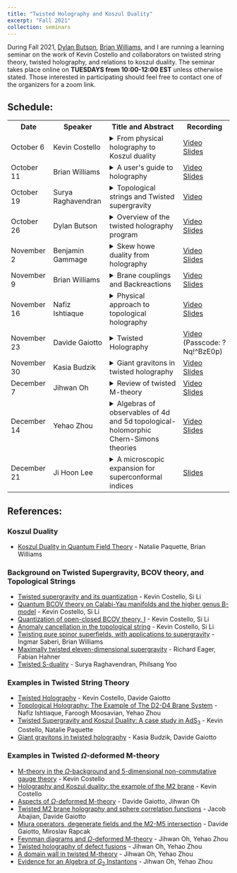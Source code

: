 ```yaml
---
title: "Twisted Holography and Koszul Duality"
excerpt: "Fall 2021"
collection: seminars
---
```


During Fall 2021, [Dylan Butson](http://www.math.toronto.edu/dbutson/), [Brian Williams](https://sites.google.com/view/brianrwilliams/home?authuser=0), and I are running a learning seminar on the work of Kevin Costello and collaborators on twisted string theory, twisted holography, and relations to koszul duality. The seminar takes place online on **TUESDAYS from 10:00-12:00 EST** unless otherwise stated. Those interested in participating should feel free to contact one of the organizers for a zoom link.

## Schedule:
<table rules=none>
  <tr>
    <th> Date </th>
    <th> Speaker </th>
    <th> Title and Abstract </th>
    <th> Recording </th>
  </tr>
  <tr>
    <td> October 6 </td>
    <td> Kevin Costello </td>
    <td><details><summary>From physical holography to Koszul duality</summary><br> 
      	<p> Abstract: I will review how the physics statement of holography can be "twisted" to yield a statement that can be formulated mathematically.  I'll try to start at the beginning, and sketch the idea of twisting supersymmetric theories and supergravity, before moving on to trying to explain what holography looks like once you twist.</p></details></td>
    <td> <a href="https://ed-ac-uk.zoom.us/rec/share/lIt0jdJ0QXCOZkeBV3jrciQKAmV5otQMvMg6Q5dwICt8NawN6cfnINxTg86Ctb2k.Ib4TKzs8h0RLeNXt">Video</a> <br> <a href="https://sraghavendran.github.io/files/kevin_slides.pdf">Slides</a></td>
  </tr>
  <tr>
    <td> October 11</td>
    <td> Brian Williams </td>
    <td><details><summary>A user's guide to holography</summary><br>
	<p>Abstract: In this talk I want to explain some very basic ideas that appear in twisted holography. In fact, I won’t say anything about supersymmetric twists or AdS/CFT. Rather, I will introduce the basic mathematical ideas involved with framing holographic dualities; the most important of which is the concept of Koszul duality. I’ll work through a simplest example of Koszul duality and will draw parallels with a story in topological field theory.</p></details></td>
    <td><a href ="https://ed-ac-uk.zoom.us/rec/share/A0TgKjZaV1Ahw-tLzN9wHQjaExLPgCnj5sHSLcIwWLCoYyu0mbp-lKH99qU0BqPk.y4ILa5TjiD4zVMpg">Video</a> <br> <a href = "https://sraghavendran.github.io/files/brian_slides.pdf">Slides</a></td>
  </tr>
  <tr>
    <td> October 19</td>
    <td> Surya Raghavendran </td>
    <td><details><summary>Topological strings and Twisted supergravity</summary><br>
	<p>Abstract: To formulate a holographic correspondence at the level of twists, it is useful to have a mathematical way of discussing twists of superstrings. Costello-Li conjecture that certain twists of superstrings are equivalent to topological strings. The goal of this talk will be to  learn to work with the mathematical outputs of this conjecture. I'll introduce topological string analogues of open string field theory and closed string field theory. The former will recover twists of supersymmetric gauge theories, and the latter will contain twists of supergravity. I'll then discuss how to codify some ways in which the open and closed sectors interact.</p></details></td>
    <td><a href ="https://ed-ac-uk.zoom.us/rec/share/Zx_FI9DzG0gBcjjgB1D09Wvpl2pWzFlsubclmiMxmpMJ4N2OYlUP3JCtDlpnQzyL.kL4KYz3cXiTScmYw">Video</a> <br> <!-- <a href = "https://sraghavendran.github.io/files/surya_slides.pdf">Slides</a> --></td>
  </tr>
  <tr>
    <td> October 26</td>
    <td> Dylan Butson</td>
    <td><details><summary>Overview of the twisted holography program</summary><br>
	<p>Abstract: I'll outline the general set-up for formulating twisted holography type conjectures following Kevin's program: I'll briefly recall the mathematical avatars of open and closed string field theories discussed in Surya's talk, explain how to use these to (somewhat) systematically extract classical field theory configurations from the string theory input data, and state Kevin's meta-conjecture about the expected holographic principle satisfied by quantizations of these setups, using the perspective on Koszul duality explained in Brian's talk (and his cool new paper with Natalie Paquette! https://arxiv.org/abs/2110.10257). In the remaining time, I'll discuss some expectations, methods, and challenges for carefully formulating such conjectures at the quantum level, and briefly survey some of the existing work in the field that we'll be hearing about in later talks.</p></details></td>
    <td><a href ="https://ed-ac-uk.zoom.us/rec/share/Hp9GzO9YF_8y2c0jhpfxTPTE1C2jCkMG4U2-AOSgpQD-eGijgmi-dcp7qAs_K045.IxZfw-wjjtT9JqMx">Video</a> <br> <a href = "https://sraghavendran.github.io/files/dylan_slides.pdf">Slides</a></td>
  </tr>
<tr>
    <td> November 2</td>
    <td> Benjamin Gammage</td>
    <td><details><summary>Skew howe duality from holography</summary><br>
	<p>Abstract: After an introduction to computations in the A-model, we spend the talk bringing together all the previously discussed ingredients (except backreaction) from the mathematical approach to holography by working in detail through a simple A-model example (due to Surya) which will recover skew Howe duality.</p></details></td>
    <td><a href ="https://ed-ac-uk.zoom.us/rec/share/KtqYTBnQ4EmeD-Z3yjBaAOIuuL2J0-KQjfA7uj05RH34aQ8thqV7NH0Lj7nl_7Yu.LZ0VBcj9SrRIAurx
">Video</a><br> <a href = "https://sraghavendran.github.io/files/ben_slides.pdf">Slides</a></td>
  </tr>
<tr>
    <td> November 9</td>
    <td> Brian Williams</td>
    <td><details><summary>Brane couplings and Backreactions</summary><br>
	<p>Abstract: An important part of the physical holography story is the how an ambient bulk theory is modified in the presence of defects, or branes. We’ll introduce this so-called `backreaction’. We will then go through a few examples related to the topological string and twists of the superstring.</p></details></td>
    <td><a href ="https://ed-ac-uk.zoom.us/rec/share/s7iifTzrYfpCfkSXyjdS7Zwa6wmRJDWgYHl0B5cSTQjGfDuLgXS-GjRxibvwE53L.-OLxFFKOz_jSWbaO">Video</a><br> <a href = "https://sraghavendran.github.io/files/brian_slides2.pdf">Slides</a></td>
  </tr>
<tr>
    <td> November 16</td>
    <td> Nafiz Ishtiaque</td>
    <td><details><summary>Physical approach to topological holography</summary><br>
	<p>Abstract: I will review some basics of holographic duality like the decoupling limit and discuss how topological holography arises from the traditional physical approach of computing Feynman and Witten diagrams. I will discuss an elementary example, involving a topological analog of AdS_3/CFT_2 duality with defects. In algebraic terms, the duality will be presented as an isomorphism between Yangian algebras. Furthermore, I will present this as a supersymmetric subsector of the familiar AdS_5/CFT_4 duality.</p></details></td>
    <td><a href ="https://ed-ac-uk.zoom.us/rec/share/D3n97iqGCFnNHKG0_vKiudbL_Q_0pX6IS609x1R25KMNPQDz4ZbMR6014hzXcMVY.hefmgBtgbH5ZkmtU">Video</a><br> <a href = "https://sraghavendran.github.io/files/nafiz_slides.pdf">Slides</a></td>
  </tr>
  <tr>
    <td> November 23</td>
    <td> Davide Gaiotto</td>
    <td><details><summary>Twisted Holography</summary><br>
	<p>Abstract: I will review the twisted holography setup relating the protected chiral algebra of N=4 SYM to the B-model on SL(2,C).</p></details></td>
    <td><a href ="https://utoronto.zoom.us/rec/share/8J2ajV74FNEC8N8dJ21h0g4xF92-FyoLW9wTMqu3I0UoB0uowT8Wdl9CE8pACcXr.BsrdhIYau1-_NAmK?startTime=1637679841000">Video</a> (Passcode: ?Nq!^BzE0p)  <!-- <br> <a href = "https://sraghavendran.github.io/files/.pdf">Slides</a> --></td>
  </tr>
 <tr>
    <td> November 30</td>
    <td> Kasia Budzik</td>
    <td><details><summary>Giant gravitons in twisted holography</summary><br>
	<p>Abstract: I will talk about the correlation functions of determinant operators in the chiral algebra subsector of N = 4 SYM, which are dual to the Giant Graviton branes in the B-model on SL(2,C). For each large-N saddle of the correlation functions of determinants, we will define a spectral curve in SL(2,C), which we will identify with the worldsheet of the dual Giant Graviton brane.</p></details></td>
    <td><a href ="https://ed-ac-uk.zoom.us/rec/share/QGKfZXC1pH_-GQgRo_CeOSBNl91-bxuKLTq2H-HhHfj9dVXZfOjDe3DrokKsWFHH.njAy8txG-AD0jUSP">Video</a> <br> <a href = "https://sraghavendran.github.io/files/kasia_slides.pdf">Slides</a></td>
  </tr>
  <tr>
    <td> December 7</td>
    <td> Jihwan Oh</td>
    <td><details><summary>Review of twisted M-theory</summary><br>
	<p>Abstract: I will review some basics of twisted M-theory mostly based on 1610.04144, 1705.02500, 1907.06495.</p></details></td>
    <td><a href =" https://ed-ac-uk.zoom.us/rec/share/nXT7hSt2j7NOGWDI5jqKK8VgcxCkwkTzXWvVEjkzFLXkv7BHIBjPen9kSImH407S.gEaohiT512B196F4">Video</a><br> <a href = "https://sraghavendran.github.io/files/jihwan_slides.pdf">Slides</a></td>
  </tr>
<tr>
    <td> December 14</td>
    <td> Yehao Zhou</td>
    <td><details><summary>Algebras of observables of 4d and 5d topological-holomorphic Chern-Simons theories</summary><br>
	<p>Abstract: This talk is an addendum to Nafiz and Jihwan’s talks. I will explain how to properly define the large-N limit of the algebras of observables in 4d and 5d Chern-Simons theories discussed in previous talks. And then discuss some features of these algebras, for example generators and relations, coproducts, etc.</p></details></td>
    <td><a href ="https://ed-ac-uk.zoom.us/rec/share/lZ2bqBbDN_XvSahgkcWqaLpGydphufmjSxW4KyNtikkrjzBrtCsSwpItJ-ok5MQ7.LjA6QckY6cZlpxVg">Video</a><br> <a href = "https://sraghavendran.github.io/files/yehao_slides.pdf">Slides</a> </td>
  </tr>
<tr>
    <td> December 21</td>
    <td> Ji Hoon Lee</td>
    <td><details><summary>A microscopic expansion for superconformal indices</summary><br>
	<p>Abstract: I discuss a novel expansion of superconformal indices of U(N) gauge theories at finite N. When a holographic description is available, the formula expresses the index as a sum over stacks of "giant graviton" branes in the dual string theory. We derive these contributions in gauge theory by counting determinant operators and their modifications. Surprisingly, the expansion seems to be exact: the sum over strings and branes seems to capture the degeneracy of states expected from saddle geometries, while also reproducing the correct degeneracies at lower orders of charges. We thus conjecture that determinant operators and their modifications, dressed with usual operators of the multi-trace form, exhaust the Q-cohomology at finite N. Based on 2109.02545 and work in progress with D. Gaiotto.</p></details></td>
    <td><!-- <a href ="https://ed-ac-uk.zoom.us/rec/share/TpKVVEpOn3uyQGCh9edKNpAqzPVGprZ_JUzr-40aQ5YPE3ZOFbXslm0m42g26Raf.9tggM-3gumbqlrT3">Video</a><br> --> <a href = "https://sraghavendran.github.io/files/jihoon_slides.pdf">Slides</a> </td>

  </tr>

</table>

## References:
### Koszul Duality
* [Koszul Duality in Quantum Field Theory](https://arxiv.org/abs/2110.10257) - Natalie Paquette, Brian Williams

### Background on Twisted Supergravity, BCOV theory, and Topological Strings
* [Twisted supergravity and its quantization](https://arxiv.org/abs/1606.00365) - Kevin Costello, Si Li
* [Quantum BCOV theory on Calabi-Yau manifolds and the higher genus B-model](https://arxiv.org/abs/1201.4501) - Kevin Costello, Si Li
* [Quantization of open-closed BCOV theory, I](https://arxiv.org/abs/1505.06703) - Kevin Costello, Si Li
* [Anomaly cancellation in the topological string](https://arxiv.org/abs/1905.09269) - Kevin Costello, Si Li
* [Twisting pure spinor superfields, with applications to supergravity](https://arxiv.org/abs/2106.15639) - Ingmar Saberi, Brian Williams
* [Maximally twisted eleven-dimensional supergravity](https://arxiv.org/abs/2106.15640) - Richard Eager, Fabian Hahner
* [Twisted S-duality](https://arxiv.org/abs/1910.13653) - Surya Raghavendran, Philsang Yoo

### Examples in Twisted String Theory
* [Twisted Holography](https://arxiv.org/abs/1812.09257) - Kevin Costello, Davide Gaiotto
* [Topological Holography: The Example of The D2-D4 Brane System](https://arxiv.org/abs/1809.00372) - Nafiz Ishtiaque, Faroogh Moosavian, Yehao Zhou
* [Twisted Supergravity and Koszul Duality: A case study in $\mathrm{AdS_3}$](https://arxiv.org/abs/2001.02177) - Kevin Costello, Natalie Paquette
* [Giant gravitons in twisted holography](https://arxiv.org/abs/2106.14859) - Kasia Budzik, Davide Gaiotto

### Examples in Twisted $\Omega$-deformed M-theory
* [M-theory in the $\Omega$-background and 5-dimensional non-commutative gauge theory](https://arxiv.org/abs/1610.04144) - Kevin Costello
* [Holography and Koszul duality: the example of the M2 brane](https://arxiv.org/abs/1705.02500) - Kevin Costello
* [Aspects of $\Omega$-deformed M-theory](https://arxiv.org/abs/1907.06495) - Davide Gaiotto, Jihwan Oh
* [Twisted M2 brane holography and sphere correlation functions](https://arxiv.org/abs/2004.13810) - Jacob Abajian, Davide Gaiotto
* [Miura operators, degenerate fields and the M2-M5 intersection](https://arxiv.org/abs/2012.04118) - Davide Gaiotto, Miroslav Rapcak
* [Feynman diagrams and $\Omega$-deformed M-theory](https://arxiv.org/abs/2002.07343) - Jihwan Oh, Yehao Zhou
* [Twisted holography of defect fusions](https://arxiv.org/abs/2103.00963) - Jihwan Oh, Yehao Zhou
* [A domain wall in twisted M-theory](https://arxiv.org/abs/2105.09537) - Jihwan Oh, Yehao Zhou
* [Evidence for an Algebra of $G_2$ Instantons](https://arxiv.org/abs/2109.01110) - Jihwan Oh, Yehao Zhou

